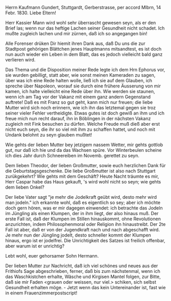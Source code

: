 Herrn Kaufmann Gundert, Stuttgardt, Gerberstrasse, per accord 
 Mlbrn, 14 Febr. 1830.
Liebe Eltern!

Herr Kassier Mann wird wohl sehr überrascht gewesen seyn, als er den Brief las; wenn nur das heftige Lachen seiner Gesundheit nicht schadet. Ich mußte zugleich lachen und mir zürnen, daß ich so angegangen bin!

Alle Forenser drüken Dir hiemit ihren Dank aus, daß Du uns die zur Stadtpost gehörigen Blättchen jenes Hauptmanns mitsandtest, es ist doch nun auch wieder ein Leben in dem Blatt, das es jedoch vielleicht bald ganz verlieren wird.

Das Thema und die Disposition meiner Rede legte ich dem Hrn Ephorus vor, sie wurden gebilligt, statt aber, wie sonst meinen Kameraden zu sagen, über was ich eine Rede halten wolle, ließ ich sie auf dem Glauben, ich spreche über Napoleon, worauf sie durch eine frühere Äusserung von mir kamen, ich halte vielleicht eine Rede über ihn. Wie werden sie staunen, wenn ich am Tag vor der Vakanz mit einem ganz andern Gegenstand auftrete! 
Daß es mit Franz so gut geht, kann mich nur freuen; die liebe Mutter wird sich noch erinnern, wie ich ihn das letztemal gegen sie troz seiner vieler Fehler vertheidigte. Etwas gutes ist doch gewiß an ihm und ich freue mich nun recht darauf, ihn in Böblingen in der nächsten Vakanz zugleich mit Fink besuchen zu dürfen. Welche Freude muß dieß aber erst nicht euch seyn, die ihr so viel mit ihm zu schaffen hattet, und noch mit Undank belohnt zu seyn glauben mußtet!

Wie gehts der lieben Mutter bey jetzigem nassem Wetter, mir gehts gottlob gut, nur daß ich hie und da das Wachsen spüre. Vor Winterbeulen scheine ich dies Jahr durch Schneereiben im Novemb. gerettet zu seyn.

Dem lieben Theodor, der lieben Großmutter, sowie euch herzlichen Dank für die Geburtstagsgeschenke. Die liebe Großmutter ist also nach Stuttgart zurükgekehrt? Wie gehts mit dem Geschäft? Heute Nacht träumte es mir, Herr Caspar habe das Haus gekauft, 's wird wohl nicht so seyn; wie gehts dem lieben Onkel?

Der liebe Vater sagt "je mehr die Jodelkraft geübt wird, desto mehr wird man jodeln." ich erkannte wohl, daß es eigentlich so sey; aber ich möchte doch gern hören, was er mir dagegen einwendet: ich betrachte das Jodeln im Jüngling als einen Klumpen, der in ihm liegt, der also hinaus muß. Der erste Fall ist, daß der Klumpen im Stillen hinauskommt, ohne Revolutionen anzurichten, indem Philosophenmoral oder Religion ihn hinaustreibt. Der 2te Fall ist aber, daß er von der Jugendkraft nach und nach abgeschafft wird. Je mehr nun der Jüngling jodelt, desto schneller kommt der Klumpen hinaus, ergo ist er jodelfrei. Die Unrichtigkeit des Satzes ist freilich offenbar, aber warum ist er unrichtig?

 Lebt wohl, euer gehorsamer Sohn Hermann.

Der lieben Mutter zur Nachricht, daß ich viel schönes und neues aus der Frithiofs Sage abgeschrieben, ferner, daß bis zum nächstenmal, wenn ich das Waschkistchen erhalte, Wäsche und Kirgisen Mantel folgen, zur Bitte, daß sie mir Faden <grauen oder weissen, nur viel.> schiken, sich selbst Gesundheit erhalten möge. - Jetzt wenn das kein Untereinander ist, fast wie in einem Frauenzimmerpostscript!
